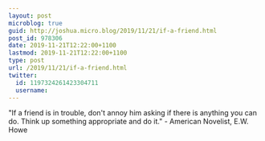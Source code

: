 ```yaml
---
layout: post
microblog: true
guid: http://joshua.micro.blog/2019/11/21/if-a-friend.html
post_id: 978306
date: 2019-11-21T12:22:00+1100
lastmod: 2019-11-21T12:22:00+1100
type: post
url: /2019/11/21/if-a-friend.html
twitter:
  id: 1197324261423304711
  username: 
---
```

"If a friend is in trouble, don't annoy him asking if there is anything you can do. Think up something appropriate and do it." - American Novelist, E.W. Howe
